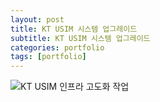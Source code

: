 ```yaml
---
layout: post
title: KT USIM 시스템 업그레이드
subtitle: KT USIM 시스템 업그레이드
categories: portfolio
tags: [portfolio]
---
```

![KT USIM 인프라 고도화 작업](../../../assets/images/portfolio/KT_USIM.jpg)

